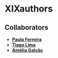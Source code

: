 # XIXauthors
## Collaborators
* **[Paula Ferreira](https://github.com/paulakaferreira)** 
* **[Tiago Lima](https://github.com/til021)**
* **[Amélia Galvão](https://github.com/ameliagalvao)**

